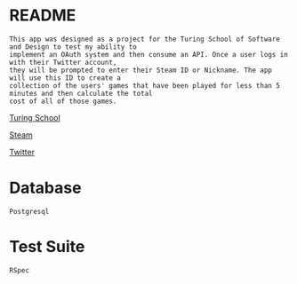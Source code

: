 # README
    This app was designed as a project for the Turing School of Software and Design to test my ability to 
    implement an OAuth system and then consume an API. Once a user logs in with their Twitter account, 
    they will be prompted to enter their Steam ID or Nickname. The app will use this ID to create a 
    collection of the users' games that have been played for less than 5 minutes and then calculate the total 
    cost of all of those games.
[Turing School](https://www.turing.io)

[Steam](store.steampowered.com)

[Twitter](https://www.twitter.com)
# Database
    Postgresql
    
# Test Suite
    RSpec